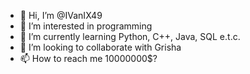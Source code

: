 - 👋 Hi, I’m @IVanIX49
- 👀 I’m interested in programming
- 🌱 I’m currently learning Python, C++, Java, SQL e.t.c.
- 💞️ I’m looking to collaborate with Grisha
- 📫 How to reach me 10000000$?

<!---
IVanIX49/IVanIX49 is a ✨ special ✨ repository because its `README.md` (this file) appears on your GitHub profile.
You can click the Preview link to take a look at your changes.
--->
